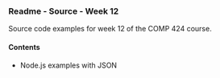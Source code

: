 ### Readme - Source - Week 12

Source code examples for week 12 of the COMP 424 course.

#### Contents
* Node.js examples with JSON
